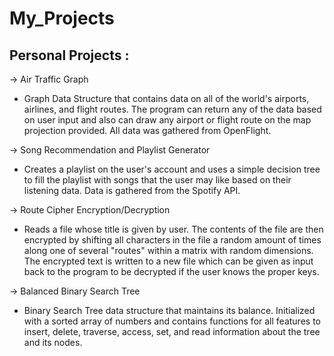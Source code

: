 # My_Projects
Personal Projects :
-------------------

-> Air Traffic Graph
  - Graph Data Structure that contains data on all of the world's airports, airlines, and flight routes. The program can return any of the data based on user input and also can draw any airport or flight route on the map projection provided. All data was gathered from OpenFlight. 

-> Song Recommendation and Playlist Generator
  - Creates a playlist on the user's account and uses a simple decision tree to fill the playlist with songs that the user may like based on their listening data. Data is gathered from the Spotify API.
  
-> Route Cipher Encryption/Decryption
  - Reads a file whose title is given by user. The contents of the file are then encrypted by shifting all characters in the file a random amount of times along one of several "routes" within a matrix with random dimensions. The encrypted text is written to a new file which can be given as input back to the program to be decrypted if the user knows the proper keys.
  
-> Balanced Binary Search Tree
  - Binary Search Tree data structure that maintains its balance. Initialized with a sorted array of numbers and contains functions for all features to insert, delete, traverse, access, set, and read information about the tree and its nodes.

